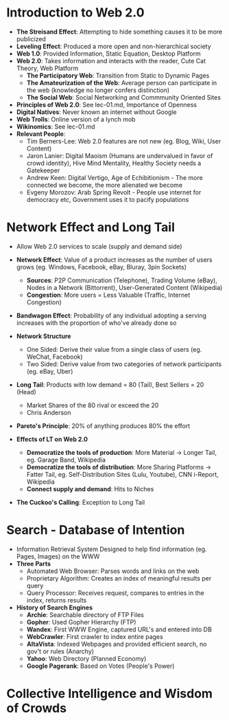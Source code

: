 # Introduction to Web 2.0
* **The Streisand Effect**: Attempting to hide something causes it to be more publicized
* **Leveling Effect**: Produced a more open and non-hierarchical society
* **Web 1.0**: Provided Information, Static Equation, Desktop Platform
* **Web 2.0**: Takes information and interacts with the reader, Cute Cat Theory, Web Platform
  * **The Participatory Web**: Transition from Static to Dynamic Pages
  * **The Amateurization of the Web**: Average person can participate in the web (knowledge no longer confers distinction)
  * **The Social Web**: Social Networking and Commmunity Oriented Sites
* **Principles of Web 2.0**: See lec-01.md, Importance of Openness
* **Digital Natives**: Never known an internet without Google
* **Web Trolls**: Online version of a lynch mob
* **Wikinomics**: See lec-01.md
* **Relevant People**:
  * Tim Berners-Lee: Web 2.0 features are not new (eg. Blog, Wiki, User Content)
  * Jaron Lanier: Digital Maoism (Humans are undervalued in favor of crowd identity), Hive Mind Mentality, Healthy Society needs a Gatekeeper
  * Andrew Keen: Digital Vertigo, Age of Echibitionism - The more connected we become, the more alienated we become
  * Evgeny Morozov: Arab Spring Revolt - People use internet for democracy etc, Government uses it to pacify populations

# Network Effect and Long Tail
* Allow Web 2.0 services to scale (supply and demand side)
* **Network Effect**: Value of a product increases as the number of users grows (eg. Windows, Facebook, eBay, Bluray, 3pin Sockets)
  * **Sources**: P2P Communication (Telephone), Trading Volume (eBay), Nodes in a Network (Bittorrent), User-Generated Content (Wikipedia)
  * **Congestion**: More users = Less Valuable (Traffic, Internet Congestion)
* **Bandwagon Effect**: Probability of any individual adopting a serving increases with the proportion of who've already done so
* **Network Structure**
  * One Sided: Derive their value from a single class of users (eg. WeChat, Facebook)
  * Two Sided: Derive value from two categories of network participants (eg. eBay, Uber)

* **Long Tail**: Products with low demand = 80 (Tail), Best Sellers = 20 (Head)
  * Market Shares of the 80 rival or exceed the 20
  * Chris Anderson
* **Pareto's Principle**: 20% of anything produces 80% the effort
* **Effects of LT on Web 2.0**
  * **Democratize the tools of production**: More Material -> Longer Tail, eg. Garage Band, Wikipedia
  * **Democratize the tools of distribution**: More Sharing Platforms -> Fatter Tail, eg. Self-Distribution Sites (Lulu, Youtube), CNN i-Report, Wikipedia
  * **Connect supply and demand**: Hits to Niches
* **The Cuckoo's Calling**: Exception to Long Tail

# Search - Database of Intention
* Information Retrieval System Designed to help find information (eg. Pages, Images) on the WWW
* **Three Parts**
  * Automated Web Browser: Parses words and links on the web
  * Proprietary Algorithm: Creates an index of meaningful results per query
  * Query Processor: Receives request, compares to entries in the index, returns results
* **History of Search Engines**
  * **Archie**: Searchable directory of FTP Files
  * **Gopher**: Used Gopher Hierarchy (FTP)
  * **Wandex**: First WWW Engine, captured URL's and entered into DB
  * **WebCrawler**: First crawler to index entire pages
  * **AltaVista**: Indexed Webpages and provided efficient search, no gov't or rules (Anarchy)
  * **Yahoo**: Web Directory (Planned Economy)
  * **Google Pagerank**: Based on Votes (People's Power)

# Collective Intelligence and Wisdom of Crowds